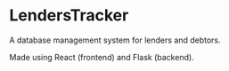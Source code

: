 # LendersTracker

A database management system for lenders and debtors.

Made using React (frontend) and Flask (backend).

